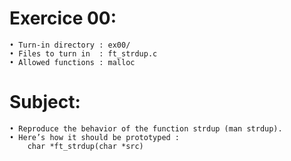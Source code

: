 # Exercice 00:
	• Turn-in directory : ex00/
	• Files to turn in  : ft_strdup.c
	• Allowed functions : malloc
# Subject:
	• Reproduce the behavior of the function strdup (man strdup).
	• Here’s how it should be prototyped :
		char *ft_strdup(char *src)
